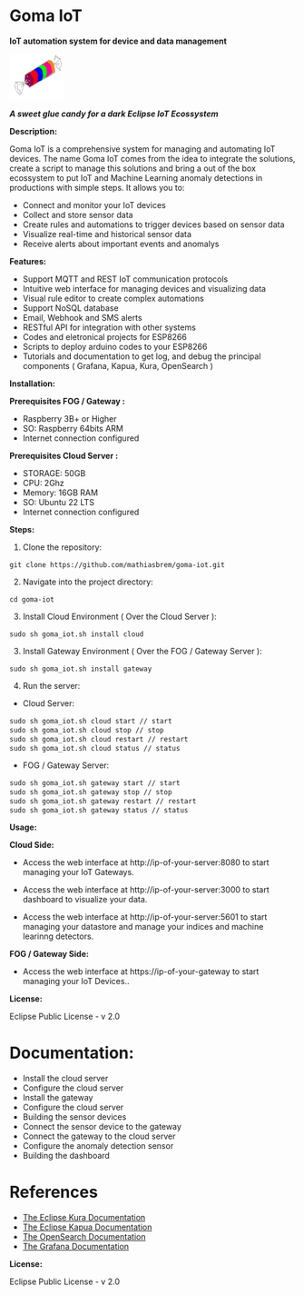 # Goma IoT

**IoT automation system for device and data management**

<img src="./assets/images/bala-de-goma.png" width="95" height="80">

***A sweet glue candy for a dark Eclipse IoT Ecossystem***

**Description:**

Goma IoT is a comprehensive system for managing and automating IoT devices. The name Goma IoT comes from the idea to integrate the solutions, create a script to manage this solutions and bring a out of the box ecossystem to put IoT and Machine Learning anomaly detections in productions with simple steps. It allows you to:

* Connect and monitor your IoT devices
* Collect and store sensor data
* Create rules and automations to trigger devices based on sensor data
* Visualize real-time and historical sensor data
* Receive alerts about important events and anomalys

**Features:**

* Support MQTT and REST IoT communication protocols
* Intuitive web interface for managing devices and visualizing data
* Visual rule editor to create complex automations
* Support NoSQL database
* Email, Webhook and SMS alerts
* RESTful API for integration with other systems
* Codes and eletronical projects for ESP8266
* Scripts to deploy arduino codes to your ESP8266
* Tutorials and documentation to get log, and debug the principal components ( Grafana, Kapua, Kura, OpenSearch )

**Installation:**

**Prerequisites FOG / Gateway :**

* Raspberry 3B+ or Higher
* SO: Raspberry 64bits ARM
* Internet connection configured

**Prerequisites Cloud Server :**

* STORAGE: 50GB
* CPU: 2Ghz
* Memory: 16GB RAM
* SO: Ubuntu 22 LTS
* Internet connection configured


**Steps:**

1. Clone the repository:

```
git clone https://github.com/mathiasbrem/goma-iot.git
```

2. Navigate into the project directory:

```
cd goma-iot
```

3. Install Cloud Environment ( Over the Cloud Server ):

```
sudo sh goma_iot.sh install cloud
```

3. Install Gateway Environment ( Over the FOG / Gateway Server ):

```
sudo sh goma_iot.sh install gateway
```

4. Run the server:

* Cloud Server:
```
sudo sh goma_iot.sh cloud start // start
sudo sh goma_iot.sh cloud stop // stop
sudo sh goma_iot.sh cloud restart // restart
sudo sh goma_iot.sh cloud status // status
```

* FOG / Gateway Server:
```
sudo sh goma_iot.sh gateway start // start
sudo sh goma_iot.sh gateway stop // stop
sudo sh goma_iot.sh gateway restart // restart
sudo sh goma_iot.sh gateway status // status
```

**Usage:**

**Cloud Side:**

- Access the web interface at http://ip-of-your-server:8080 to start managing your IoT Gateways.

- Access the web interface at http://ip-of-your-server:3000 to start dashboard to visualize your data.

- Access the web interface at http://ip-of-your-server:5601 to start managing your datastore and manage your indices and machine learinng detectors.

**FOG / Gateway Side:**

- Access the web interface at https://ip-of-your-gateway to start managing your IoT Devices..

**License:**

Eclipse Public License - v 2.0

# Documentation:

- Install the cloud server
- Configure the cloud server
- Install the gateway
- Configure the cloud server
- Building the sensor devices
- Connect the sensor device to the gateway
- Connect the gateway to the cloud server
- Configure the anomaly detection sensor
- Building the dashboard

# References

- [The Eclipse Kura Documentation](https://eclipse.github.io/kura/docs-release-5.4/)
- [The Eclipse Kapua Documentation](https://github.com/eclipse/kapua/blob/develop/README.md)
- [The OpenSearch Documentation](https://opensearch.org/docs/latest/)
- [The Grafana Documentation](https://grafana.com/docs/grafana-cloud/monitor-infrastructure/integrations/integration-reference/integration-opensearch/)


**License:**

Eclipse Public License - v 2.0

